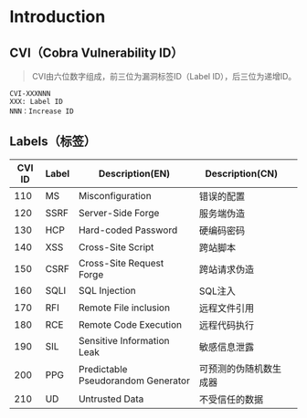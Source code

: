# Introduction

## CVI（Cobra Vulnerability ID）
> CVI由六位数字组成，前三位为漏洞标签ID（Label ID），后三位为递增ID。

```
CVI-XXXNNN
XXX: Label ID
NNN：Increase ID
```

## Labels（标签）
| CVI ID | Label | Description(EN) | Description(CN) |  |
| --- | --- | --- | --- | ---|
| 110 | MS | Misconfiguration | 错误的配置 |
| 120 | SSRF | Server-Side Forge | 服务端伪造 |
| 130 | HCP | Hard-coded Password | 硬编码密码 |
| 140 | XSS | Cross-Site Script | 跨站脚本 |
| 150 | CSRF | Cross-Site Request Forge | 跨站请求伪造 |
| 160 | SQLI | SQL Injection | SQL注入 |
| 170 | RFI | Remote File inclusion | 远程文件引用 |
| 180 | RCE | Remote Code Execution | 远程代码执行 |
| 190 | SIL | Sensitive Information Leak | 敏感信息泄露 |
| 200 | PPG | Predictable Pseudorandom Generator | 可预测的伪随机数生成器 |
| 210 | UD | Untrusted Data | 不受信任的数据 |